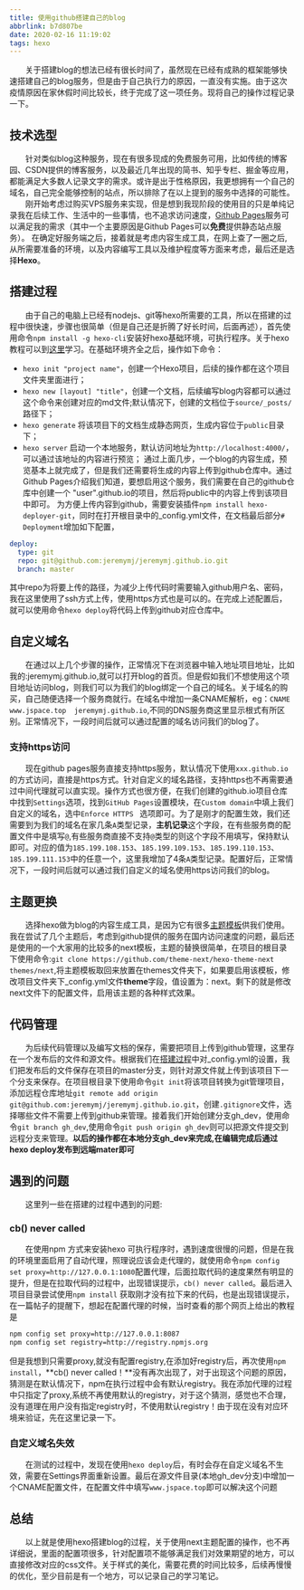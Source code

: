 ```yaml
---
title: 使用github搭建自己的blog
abbrlink: b7d807be
date: 2020-02-16 11:19:02
tags: hexo
---
```

　　关于搭建blog的想法已经有很长时间了，虽然现在已经有成熟的框架能够快速搭建自己的blog服务，但是由于自己执行力的原因，一直没有实施。<!--more-->由于这次疫情原因在家休假时间比较长，终于完成了这一项任务。现将自己的操作过程记录一下。
## 技术选型
　　针对类似blog这种服务，现在有很多现成的免费服务可用，比如传统的博客园、CSDN提供的博客服务，以及最近几年出现的简书、知乎专栏、掘金等应用，都能满足大多数人记录文字的需求。或许是出于性格原因，我更想拥有一个自己的域名，自己完全能够控制的站点，所以排除了在以上提到的服务中选择的可能性。
　　刚开始考虑过购买VPS服务来实现，但是想到我现阶段的使用目的只是单纯记录我在后续工作、生活中的一些事情，也不追求访问速度，[Github Pages](https://help.github.com/cn/github/working-with-github-pages)服务可以满足我的需求（其中一个主要原因是Github Pages可以**免费**提供静态站点服务）。
在确定好服务端之后，接着就是考虑内容生成工具，在网上查了一圈之后,从所需要准备的环境，以及内容编写工具以及维护程度等方面来考虑，最后还是选择**Hexo**。
## 搭建过程
　　由于自己的电脑上已经有nodejs、git等hexo所需要的工具，所以在搭建的过程中很快速，步骤也很简单（但是自己还是折腾了好长时间，后面再述），首先使用命令`npm install -g hexo-cli`安装好hexo基础环境，可执行程序。关于hexo教程可以到[这里](https://hexo.io/zh-cn/docs/)学习。在基础环境齐全之后，操作如下命令：
- `hexo init "project name"`，创建一个Hexo项目，后续的操作都在这个项目文件夹里面进行；
- `hexo new [layout] "title"`，创建一个文档，后续编写blog内容都可以通过这个命令来创建对应的md文件;默认情况下，创建的文档位于`source/_posts/`路径下；
- `hexo generate` 将该项目下的文档生成静态网页，生成内容位于`public`目录下；
- `hexo server` 启动一个本地服务，默认访问地址为`http://localhost:4000/`，可以通过该地址的内容进行预览；
通过上面几步，一个blog的内容生成，预览基本上就完成了，但是我们还需要将生成的内容上传到github仓库中。通过Github Pages介绍我们知道，要想启用这个服务，我们需要在自己的github仓库中创建一个 "user".github.io的项目，然后将public中的内容上传到该项目中即可。
为方便上传内容到github，需要安装插件`npm install hexo-deployer-git`，同时在打开根目录中的_config.yml文件，在文档最后部分`# Deployment`增加如下配置，
```yml
deploy:
  type: git
  repo: git@github.com:jeremymj/jeremymj.github.io.git
  branch: master
```
其中repo为将要上传的路径，为减少上传代码时需要输入github用户名、密码，我在这里使用了ssh方式上传，使用https方式也是可以的。在完成上述配置后，就可以使用命令`hexo deploy`将代码上传到github对应仓库中。
## 自定义域名
　　在通过以上几个步骤的操作，正常情况下在浏览器中输入地址项目地址，比如我的:jeremymj.github.io,就可以打开blog的首页。但是假如我们不想使用这个项目地址访问blog，则我们可以为我们的blog绑定一个自己的域名。关于域名的购买，自己随便选择一个服务商就行。在域名中增加一条CNAME解析，eg：`CNAME	www.jspace.top	jeremymj.github.io`,不同的DNS服务商这里显示根式有所区别。正常情况下，一段时间后就可以通过配置的域名访问我们的blog了。
### 支持https访问
　　现在github pages服务直接支持https服务，默认情况下使用`xxx.github.io`的方式访问，直接是https方式。针对自定义的域名路径，支持https也不再需要通过中间代理就可以直实现。操作方式也很方便，在我们创建的github.io项目仓库中找到`Settings`选项，找到`GitHub Pages`设置模块，在`Custom domain`中填上我们自定义的域名，选中`Enforce HTTPS ` 选项即可。为了是刚才的配置生效，我们还需要到为我们的域名在家几条`A`类型记录，**主机记录**这个字段，在有些服务商的配置文件中是填写`@`,有些服务商直接不支持`@`类型的则这个字段不用填写，保持默认即可。对应的值为`185.199.108.153`、`185.199.109.153`、`185.199.110.153`、`185.199.111.153`中的任意一个，这里我增加了4条`A`类型记录。配置好后，正常情况下，一段时间后就可以通过我们自定义的域名使用https访问我们的blog。
## 主题更换
　　选择hexo做为blog的内容生成工具，是因为它有很多[主题模板](https://hexo.io/themes/)供我们使用。我在尝试了几个主题后，考虑到github提供的服务在国内访问速度的问题，最后还是使用的一个大家用的比较多的next模板，主题的替换很简单，在项目的根目录下使用命令:`git clone https://github.com/theme-next/hexo-theme-next themes/next`,将主题模板取回来放置在themes文件夹下，如果要启用该模板，修改项目文件夹下_config.yml文件**theme**字段，值设置为：next。剩下的就是修改next文件下的配置文件，启用该主题的各种样式效果。
## 代码管理
　　为后续代码管理以及编写文档的保存，需要把项目上传到github管理，这里存在一个发布后的文件和源文件。根据我们在[搭建过程](#搭建过程)中对_config.yml的设置，我们把发布后的文件保存在项目的master分支，则针对源文件就上传到该项目下一个分支来保存。在项目根目录下使用命令`git init`将该项目转换为git管理项目，添加远程仓库地址`git remote add origin git@github.com:jeremymj/jeremymj.github.io.git`，创建`.gitignore`文件，选择哪些文件不需要上传到github来管理。接着我们开始创建分支gh_dev，使用命令`git branch gh_dev`,使用命令`git push origin gh_dev`则可以把源文件提交到远程分支来管理。**以后的操作都在本地分支gh_dev来完成,在编辑完成后通过hexo deploy发布到远端mater即可**
## 遇到的问题
　　这里列一些在搭建的过程中遇到的问题:
### cb() never called
　　在使用npm 方式来安装hexo 可执行程序时，遇到速度很慢的问题，但是在我的环境里面启用了自动代理，照理说应该会走代理的，就使用命令`npm config set proxy=http://127.0.0.1:1080`配置代理，后面拉取代码的速度果然有明显的提升，但是在拉取代码的过程中，出现错误提示，`cb() never called`。最后进入项目目录尝试使用`npm install` 获取刚才没有拉下来的代码，也是出现错误提示，在一篇帖子的提醒下，想起在配置代理的时候，当时查看的那个网页上给出的教程是 
```bash
npm config set proxy=http://127.0.0.1:8087
npm config set registry=http://registry.npmjs.org
```
但是我想到只需要proxy,就没有配置registry,在添加好registry后，再次使用`npm install`，**cb() never called！**没有再次出现了，对于出现这个问题的原因，猜测是在默认情况下，npm在执行过程中会有默认registry。我在添加代理的过程中只指定了proxy,系统不再使用默认的registry，对于这个猜测，感觉也不合理，没有道理在用户没有指定registry时，不使用默认registry！由于现在没有对应环境来验证，先在这里记录一下。
### 自定义域名失效
　　在测试的过程中，发现在使用`hexo deploy`后，有时会存在自定义域名不生效，需要在Settings界面重新设置。最后在源文件目录(本地gh_dev分支)中增加一个CNAME配置文件，在配置文件中填写`www.jspace.top`即可以解决这个问题
## 总结
　　以上就是使用hexo搭建blog的过程，关于使用next主题配置的操作，也不再详细说，里面的配置项很多，针对配置项不能够满足我们对效果期望的地方，可以直接修改对应的css文件。关于样式的美化，需要花费的时间比较多，后续再慢慢的优化，至少目前是有一个地方，可以记录自己的学习笔记。